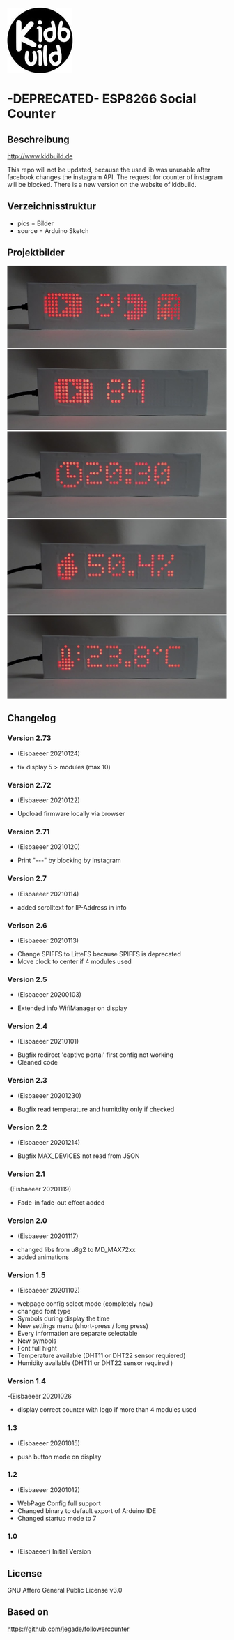 ![Logo](pics/logo.jpg)
# -DEPRECATED- ESP8266 Social Counter

## Beschreibung
http://www.kidbuild.de   

This repo will not be updated, because the used lib was unusable after facebook changes the instagram API. The request for counter of instagram will be blocked. There is a new version on the website of kidbuild.
 
## Verzeichnisstruktur
- pics = Bilder
- source = Arduino Sketch

## Projektbilder
![Logo](pics/counter1.jpg)
![Logo](pics/counter2.jpg)
![Logo](pics/counter3.jpg)
![Logo](pics/counter4.jpg)
![Logo](pics/counter5.jpg)

## Changelog

 ### Version 2.73
 - (Eisbaeeer 20210124)
 + fix display 5 > modules (max 10)
  
 ### Version 2.72
 - (Eisbaeeer 20210122)
 + Updload firmware locally via browser

 ### Version 2.71   
 - (Eisbaeeer 20210120)
 + Print "---" by blocking by Instagram

### Version 2.7   
- (Eisbaeeer 20210114)   
+ added scrolltext for IP-Address in info
 
### Verison 2.6   
- (Eisbaeeer 20210113)   
+ Change SPIFFS to LitteFS because SPIFFS is deprecated
+ Move clock to center if 4 modules used

### Version 2.5
- (Eisbaeeer 20200103)
+ Extended info WifiManager on display

### Version 2.4
- (Eisbaeeer 20210101)
+ Bugfix redirect 'captive portal' first config not working
+ Cleaned code

### Version 2.3
- (Eisbaeeer 20201230)
+ Bugfix read temperature and humitdity only if checked

### Version 2.2
- (Eisbaeeer 20201214)
+ Bugfix MAX_DEVICES not read from JSON

### Version 2.1
-(Eisbaeeer 20201119)
+ Fade-in fade-out effect added
 
### Version 2.0
- (Eisbaeeer 20201117)
+ changed libs from u8g2 to MD_MAX72xx
+ added animations

### Version 1.5
- (Eisbaeeer 20201102)
+ webpage config select mode (completely new)
+ changed font type
+ Symbols during display the time
+ New settings menu (short-press / long press)
+ Every information are separate selectable
+ New symbols
+ Font full hight
+ Temperature available (DHT11 or DHT22 sensor requiered)
+ Humidity available (DHT11 or DHT22 sensor required )

### Version 1.4
-(Eisbaeeer 20201026
+ display correct counter with logo if more than 4 modules used

### 1.3
- (Eisbaeeer 20201015)   
+ push button mode on display

### 1.2
- (Eisbaeeer 20201012)   
+ WebPage Config full support
+ Changed binary to default export of Arduino IDE
+ Changed startup mode to 7

### 1.0
- (Eisbaeeer)
Initial Version

## License
GNU Affero General Public License v3.0

## Based on
https://github.com/jegade/followercounter
